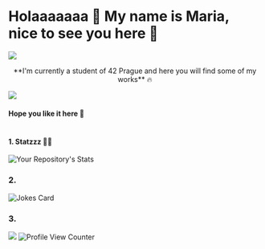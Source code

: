 # Holaaaaaaa 🥹 My name is Maria, nice to see you here 🫶
![](https://www.freepnglogos.com/uploads/line-png/blue-lines-png-transparent-35.png)

<p style="text-align: center;">**I'm currently a student of 42 Prague and here you will find some of my works** 🔥</p>

![](https://www.freepnglogos.com/uploads/line-png/blue-lines-png-transparent-35.png)
####                              Hope you like it here 💨
#
#### 1. Statzzz 👩‍💻

![Your Repository's Stats](https://github-readme-stats.vercel.app/api?username=xredm&show_icons=true)

### 2.

![Jokes Card](https://readme-jokes.vercel.app/api)

### 3.

![](https://forthebadge.com/images/badges/built-with-love.svg) ![Profile View Counter](https://komarev.com/ghpvc/?username=xredm)


